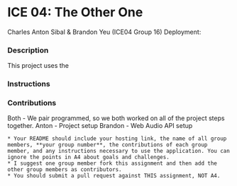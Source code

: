 # ICE 04: The Other One
Charles Anton Sibal & Brandon Yeu (ICE04 Group 16)
Deployment:

### Description
This project uses the 

### Instructions


### Contributions
Both - We pair programmed, so we both worked on all of the project steps together.
Anton - Project setup
Brandon - Web Audio API setup


    * Your README should include your hosting link, the name of all group members, **your group number**, the contributions of each group member, and any instructions necessary to use the application. You can ignore the points in A4 about goals and challenges.
    * I suggest one group member fork this assignment and then add the other group members as contributors.
    * You should submit a pull request against THIS assignment, NOT A4.
